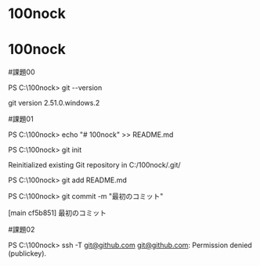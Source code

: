 ﻿# 100nock
# 100nock

#課題00

PS C:\100nock> git --version

git version 2.51.0.windows.2

#課題01

PS C:\100nock> echo "# 100nock" >> README.md 

PS C:\100nock> git init 

Reinitialized existing Git repository in C:/100nock/.git/

PS C:\100nock> git add README.md 

PS C:\100nock> git commit -m "最初のコミット" 

[main cf5b851] 最初のコミット


#課題02

PS C:\100nock> ssh -T git@github.com
git@github.com: Permission denied (publickey).
